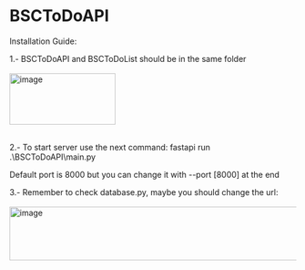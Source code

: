 ﻿# BSCToDoAPI

Installation Guide:

1.- BSCToDoAPI and BSCToDoList should be in the same folder
<br></br>
<img width="186" height="90" alt="image" src="https://github.com/user-attachments/assets/b3c0f9ae-3138-4c95-a9c2-201c6b7aaa12" />
<br></br>

2.- To start server use the next command:
    fastapi run .\BSCToDoAPI\main.py

  Default port is 8000 but you can change it with --port [8000] at the end

3.- Remember to check database.py, maybe you should change the url:
<br></br>
<img width="784" height="94" alt="image" src="https://github.com/user-attachments/assets/019abd0d-f174-4565-8849-39048481901d" />
<br></br>

